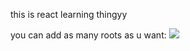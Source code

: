 this is react learning thingyy


you can add as many roots as u want:
<img src="screen_shots/i.png">
